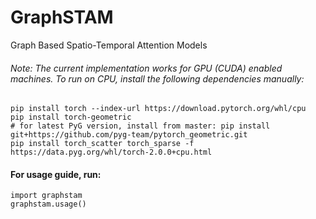# GraphSTAM
Graph Based Spatio-Temporal Attention Models
###### Note: The current implementation works for GPU (CUDA) enabled machines. To run on CPU, install the following dependencies manually:

```
pip install torch --index-url https://download.pytorch.org/whl/cpu
pip install torch-geometric
# for latest PyG version, install from master: pip install git+https://github.com/pyg-team/pytorch_geometric.git
pip install torch_scatter torch_sparse -f https://data.pyg.org/whl/torch-2.0.0+cpu.html

```

#### For usage guide, run:
```
import graphstam
graphstam.usage()
```

